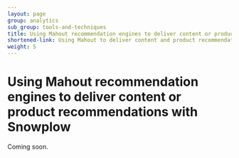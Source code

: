 ```yaml
---
layout: page
group: analytics
sub_group: tools-and-techniques
title: Using Mahout recommendation engines to deliver content or product recommendations with Snowplow
shortened-link: Using Mahout to deliver content and product recommendations
weight: 5
---
```


# Using Mahout recommendation engines to deliver content or product recommendations with Snowplow

Coming soon.